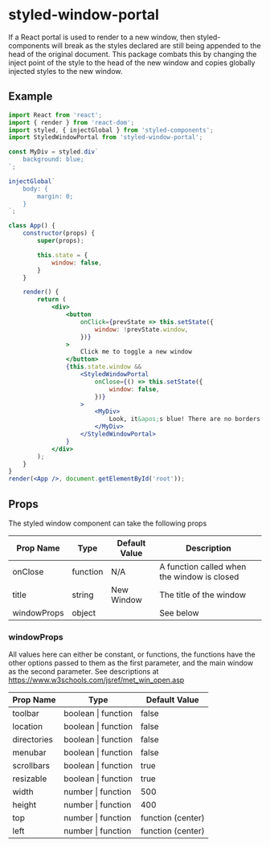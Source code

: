 # styled-window-portal
If a React portal is used to render to a new window, then styled-components will break as the styles declared are still being appended to the head of the original document. This package combats this by changing the inject point of the style to the head of the new window and copies globally injected styles to the new window.

## Example ##

```jsx
import React from 'react';
import { render } from 'react-dom';
import styled, { injectGlobal } from 'styled-components';
import StyledWindowPortal from 'styled-window-portal';

const MyDiv = styled.div`
    background: blue;
`;

injectGlobal`
    body: {
        margin: 0;
    }
`;

class App() {
    constructor(props) {
        super(props);

        this.state = {
            window: false,
        }
    }

    render() {
        return (
            <div>
                <button
                    onClick={prevState => this.setState({
                        window: !prevState.window,
                    })}
                >
                    Click me to toggle a new window
                </button>
                {this.state.window &&
                    <StyledWindowPortal
                        onClose={() => this.setState({
                            window: false,
                        })}
                    >
                        <MyDiv>
                            Look, it&apos;s blue! There are no borders either.
                        </MyDiv>
                    </StyledWindowPortal>
                }
            </div>
        );
    }
}
render(<App />, document.getElementById('root'));
```

## Props ##

The styled window component can take the following props

| Prop Name   | Type     | Default Value | Description                                 |
|-------------|----------|---------------|---------------------------------------------|
| onClose     | function | N/A           | A function called when the window is closed |
| title       | string   | New Window    | The title of the window                     |
| windowProps | object   |               | See below                                   |

### windowProps ###

All values here can either be constant, or functions, the functions have the other options passed to them as the first parameter, and the main window as the second parameter. See descriptions at https://www.w3schools.com/jsref/met_win_open.asp

| Prop Name   | Type                | Default Value     |
|-------------|---------------------|-------------------|
| toolbar     | boolean \| function | false             |
| location    | boolean \| function | false             |
| directories | boolean \| function | false             |
| menubar     | boolean \| function | false             |
| scrollbars  | boolean \| function | true              |
| resizable   | boolean \| function | true              |
| width       | number \| function  | 500               |
| height      | number \| function  | 400               |
| top         | number \| function  | function (center) |
| left        | number \| function  | function (center) |
